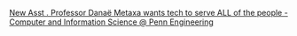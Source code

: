 [New Asst . Professor Danaë Metaxa wants tech to serve ALL of the people - Computer and Information Science @ Penn Engineering](https://qi.tc/qi/118913)